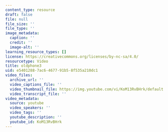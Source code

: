 ```yaml
---
content_type: resource
draft: false
file: null
file_size: ''
file_type: ''
image_metadata:
  caption: ''
  credit: ''
  image-alt: ''
learning_resource_types: []
license: https://creativecommons.org/licenses/by-nc-sa/4.0/
resourcetype: Video
title: oldphone3
uid: e5401288-7ac6-4677-91b5-8f535a210dc1
video_files:
  archive_url: ''
  video_captions_file: ''
  video_thumbnail_file: https://img.youtube.com/vi/KoM13RvBHrk/default.jpg
  video_transcript_file: ''
video_metadata:
  source: youtube
  video_speakers: ''
  video_tags: ''
  youtube_description: ''
  youtube_id: KoM13RvBHrk
---
```

